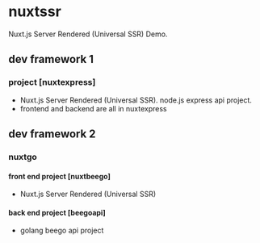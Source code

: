 # nuxtssr 
Nuxt.js Server Rendered (Universal SSR) Demo. 

## dev framework 1 
### project [nuxtexpress]
- Nuxt.js Server Rendered (Universal SSR).  node.js express api project.
- frontend and backend are all in nuxtexpress

## dev framework 2 
### nuxtgo
#### front end project [nuxtbeego]
- Nuxt.js Server Rendered (Universal SSR)
#### back end project [beegoapi]
- golang beego api project
